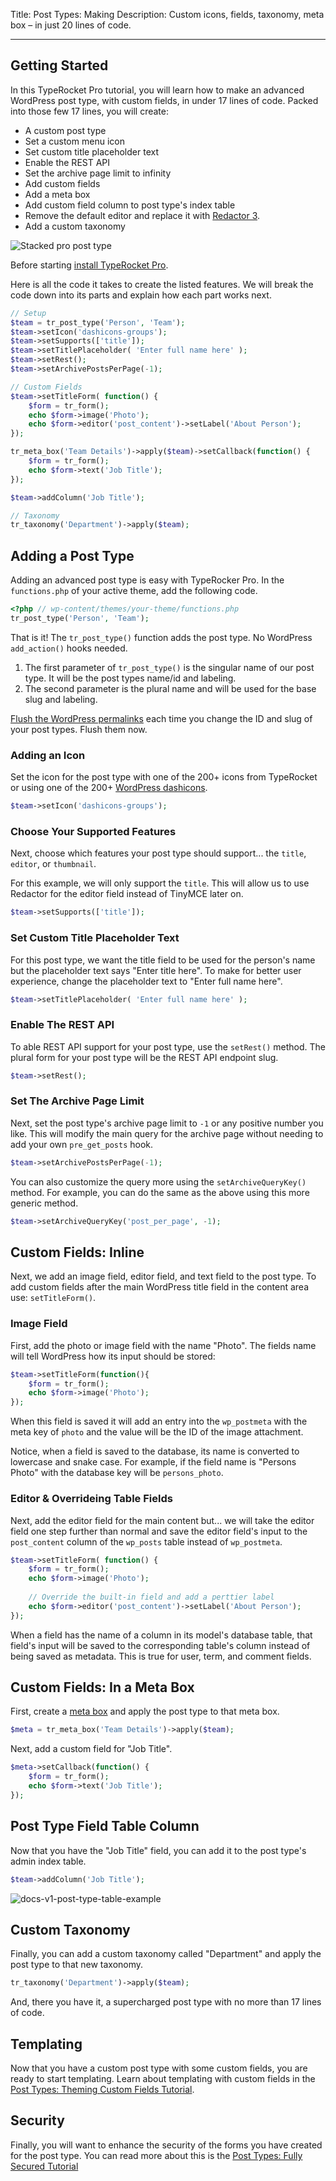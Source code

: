 Title: Post Types: Making
Description: Custom icons, fields, taxonomy, meta box – in just 20 lines of code.

---

## Getting Started

In this TypeRocket Pro tutorial, you will learn how to make an advanced WordPress post type, with custom fields, in under 17 lines of code. Packed into those few 17 lines, you will create:

-  A custom post type 
- Set a custom menu icon
- Set custom title placeholder text
- Enable the REST API
- Set the archive page limit to infinity
- Add custom fields
- Add a meta box
- Add custom field column to post type's index table
- Remove the default editor and replace it with [Redactor 3](https://imperavi.com/redactor/).
- Add a custom taxonomy

![Stacked pro post type](https://typerocket.com/wp-content/uploads/2020/01/docs-v1-post-type-example.png)

Before starting [install TypeRocket Pro](https://typerocket.com/docs/v5/plugin-install/).

Here is all the code it takes to create the listed features. We will break the code down into its parts and explain how each part works next.

```php
// Setup
$team = tr_post_type('Person', 'Team');
$team->setIcon('dashicons-groups');
$team->setSupports(['title']);
$team->setTitlePlaceholder( 'Enter full name here' );
$team->setRest();
$team->setArchivePostsPerPage(-1);

// Custom Fields
$team->setTitleForm( function() {
    $form = tr_form();
    echo $form->image('Photo');
    echo $form->editor('post_content')->setLabel('About Person');
});

tr_meta_box('Team Details')->apply($team)->setCallback(function() {
    $form = tr_form();
    echo $form->text('Job Title');
});

$team->addColumn('Job Title');

// Taxonomy
tr_taxonomy('Department')->apply($team);
```

## Adding a Post Type

Adding an advanced post type is easy with TypeRocker Pro. In the `functions.php` of your active theme, add the following code.

```php
<?php // wp-content/themes/your-theme/functions.php
tr_post_type('Person', 'Team');
```

That is it! The `tr_post_type()` function adds the post type. No WordPress `add_action()` hooks needed.

1. The first parameter of `tr_post_type()` is the singular name of our post type.  It will be the post types name/id and labeling.
2. The second parameter is the plural name and will be used for the base slug and labeling.

[Flush the WordPress permalinks](https://typerocket.com/flushing-permalinks-in-wordpress/) each time you change the ID and slug of your post types. Flush them now.

### Adding an Icon

Set the icon for the post type with one of the 200+ icons from TypeRocket or using one of the 200+ [WordPress dashicons](https://developer.wordpress.org/resource/dashicons/).

```php
$team->setIcon('dashicons-groups');
```

### Choose Your Supported Features

Next, choose which features your post type should support... the `title`, `editor`, or `thumbnail`.

For this example, we will only support the `title`. This will allow us to use Redactor for the editor field instead of TinyMCE later on. 

```php
$team->setSupports(['title']);
```

### Set Custom Title Placeholder Text

For this post type, we want the title field to be used for the person's name but the placeholder text says "Enter title here". To make for better user experience, change the placeholder text to "Enter full name here".

```php
$team->setTitlePlaceholder( 'Enter full name here' );
```

### Enable The REST API

To able REST API support for your post type, use the `setRest()` method. The plural form for your post type will be the REST API endpoint slug. 

```php
$team->setRest();
```

### Set The Archive Page Limit

Next, set the post type's archive page limit to `-1` or any positive number you like. This will modify the main query for the archive page without needing to add your own `pre_get_posts` hook. 

```php
$team->setArchivePostsPerPage(-1);
```

You can also customize the query more using the `setArchiveQueryKey()` method. For example, you can do the same as the above using this more generic method.

```php
$team->setArchiveQueryKey('post_per_page', -1);
```

## Custom Fields: Inline

Next, we add an image field, editor field, and text field to the post type. To add custom fields after the main WordPress title field in the content area use: `setTitleForm()`.

### Image Field

First, add the photo or image field with the name "Photo". The fields name will tell WordPress how its input should be stored:

```php
$team->setTitleForm(function(){
    $form = tr_form();
    echo $form->image('Photo');
});
```

When this field is saved it will add an entry into the `wp_postmeta` with the meta key of `photo` and the value will be the ID of the image attachment. 

Notice, when a field is saved to the database, its name is converted to lowercase and snake case. For example, if the field name is "Persons Photo" with the database key will be `persons_photo`.

### Editor & Overrideing Table Fields

Next, add the editor field for the main content but... we will take the editor field one step further than normal and save the editor field's input to the `post_content` column of the `wp_posts` table instead of `wp_postmeta`.

```php
$team->setTitleForm( function() {
    $form = tr_form();
    echo $form->image('Photo');
   
    // Override the built-in field and add a perttier label
    echo $form->editor('post_content')->setLabel('About Person');
});
```

When a field has the name of a column in its model's database table, that field's input will be saved to the corresponding table's column instead of being saved as metadata. This is true for user, term, and comment fields.

## Custom Fields: In a Meta Box

First, create a [meta box](https://typerocket.com/docs/v5/meta-boxes/) and apply the post type to that meta box.

```php
$meta = tr_meta_box('Team Details')->apply($team);
```

Next, add a custom field for "Job Title".

```php
$meta->setCallback(function() {
    $form = tr_form();
    echo $form->text('Job Title');
});
```

## Post Type Field Table Column

Now that you have the "Job Title" field, you can add it to the post type's admin index table.

```php
$team->addColumn('Job Title');
```

![docs-v1-post-type-table-example](https://typerocket.com/wp-content/uploads/2020/01/docs-v1-post-type-table-example.png)

## Custom Taxonomy

Finally, you can add a custom taxonomy called "Department" and apply the post type to that new taxonomy.

```php
tr_taxonomy('Department')->apply($team);
```

And, there you have it, a supercharged post type with no more than 17 lines of code.

## Templating

Now that you have a custom post type with some custom fields, you are ready to start templating. Learn about templating with custom fields in the [Post Types: Theming Custom Fields Tutorial](/docs/v5/post-types-theming/).

## Security

Finally, you will want to enhance the security of the forms you have created for the post type. You can read more about this is the [Post Types: Fully Secured Tutorial](/docs/v5/post-types-securing/) 